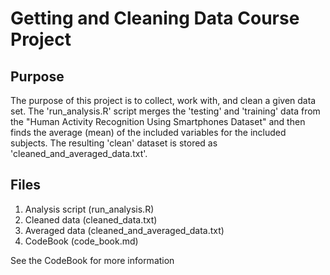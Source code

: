 
# Getting and Cleaning Data Course Project

## Purpose
The purpose of this project is to collect, work with, and clean a given data set. The 'run_analysis.R' script merges the 'testing' and 'training' data from the "Human Activity Recognition Using Smartphones Dataset" and then finds the average (mean) of the included variables for the included subjects. The resulting 'clean' dataset is stored as 'cleaned_and_averaged_data.txt'.

## Files
1. Analysis script (run_analysis.R)
2. Cleaned data (cleaned_data.txt)
3. Averaged data (cleaned_and_averaged_data.txt)
4. CodeBook (code_book.md)


See the CodeBook for more information


